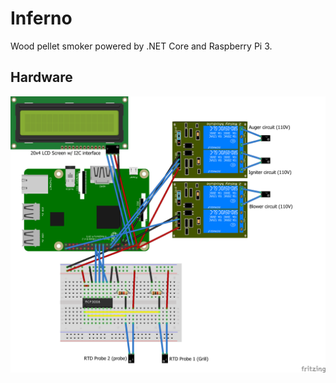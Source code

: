 # Inferno
Wood pellet smoker powered by .NET Core and Raspberry Pi 3.

## Hardware
![Raspberry Pi and components](Hardware/Images/Inferno_bb.png)
